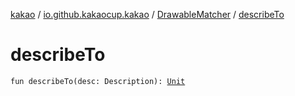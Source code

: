 [kakao](../../index.md) / [io.github.kakaocup.kakao](../index.md) / [DrawableMatcher](index.md) / [describeTo](./describe-to.md)

# describeTo

`fun describeTo(desc: Description): `[`Unit`](https://kotlinlang.org/api/latest/jvm/stdlib/kotlin/-unit/index.html)